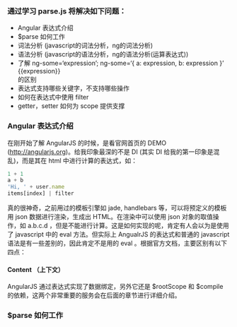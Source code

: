 ### 通过学习 parse.js 将解决如下问题：
- Angular 表达式介绍
- $parse 如何工作
- 词法分析 (javascript的词法分析，ng的词法分析)
- 语法分析 (javascript的语法分析，ng的语法分析(运算表达式))
- 了解 ng-some=‘expression’; ng-some=‘{ a: expression, b: expression }’<div>{{expression}}</div> 的区别
- 表达式支持哪些关键字，不支持哪些操作
- 如何在表达式中使用 filter
- getter，setter 如何为 scope 提供支撑

### Angular 表达式介绍
在刚开始了解 AngularJS 的时候，是看官网首页的 DEMO (http://angularjs.org)。给我印象最深的不是 DI (其实 DI 给我的第一印象是混乱)，而是其在 html 中进行计算的表达式，如：
```javascript
1 + 1
a + b
'Hi, ' + user.name
items[index] | filter
```
真的很神奇，之前用过的模板引擎如 jade, handlebars 等，可以将预定义的模板用 json 数据进行渲染，生成出 HTML。在渲染中可以使用 json 对象的取值操作，如 a.b.c.d ，但是不能进行计算。这是如何实现的呢，肯定有人会以为是使用了 javascript 中的 eval 方法。但实际上 AngualrJS 的表达式和普通的 javascript 语法是有一些差别的，因此肯定不是用的 eval 。根据官方文档，主要区别有以下四点：

#### Content （上下文）


AngularJS 通过表达式实现了数据绑定，另外它还是 $rootScope 和 $compile 的依赖，这两个非常重要的服务会在后面的章节进行详细介绍。

### $parse 如何工作
